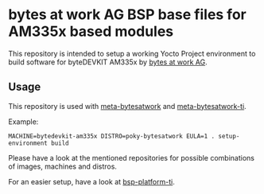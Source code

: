 # bytes at work AG BSP base files for AM335x based modules

This repository is intended to setup a working Yocto Project environment to
build software for byteDEVKIT AM335x by [bytes at work AG](https://www.bytesatwork.io).

## Usage

This repository is used with [meta-bytesatwork](https://github.com/bytesatwork/meta-bytesatwork)
and [meta-bytesatwork-ti](https://github.com/bytesatwork/meta-bytesatwork-ti).

Example:

	MACHINE=bytedevkit-am335x DISTRO=poky-bytesatwork EULA=1 . setup-environment build

Please have a look at the mentioned repositories for possible combinations of
images, machines and distros.

For an easier setup, have a look at
[bsp-platform-ti](https://github.com/bytesatwork/bsp-platform-ti).
